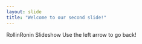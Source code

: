 ```yaml
---
layout: slide
title: "Welcome to our second slide!"
---
```

RollinRonin Slideshow
Use the left arrow to go back!
